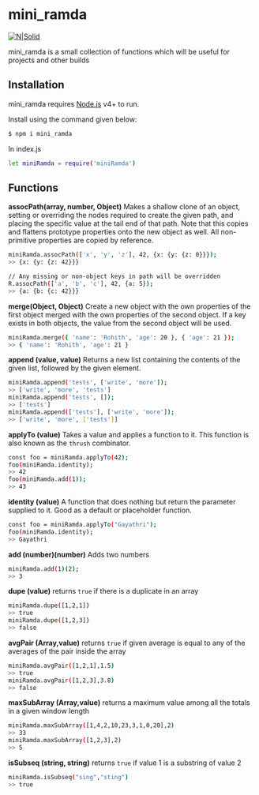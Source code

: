 # mini_ramda

[![N|Solid](https://cdn.iconscout.com/icon/free/png-256/npm-2-569450.png)](https://www.npmjs.com/package/mini_ramda)

mini_ramda is a small collection of functions which will be useful for projects and other builds

## Installation

mini_ramda requires [Node.js](https://nodejs.org/) v4+ to run.

Install using the command given below:

```sh
$ npm i mini_ramda
```

In index.js 

```sh
let miniRamda = require('miniRamda')
```

## Functions

**assocPath(array, number, Object)** 
Makes a shallow clone of an object, setting or overriding the nodes required to create the given path, and placing the specific value at the tail end of that path. Note that this copies and flattens prototype properties onto the new object as well. All non-primitive properties are copied by reference.

```sh
miniRamda.assocPath(['x', 'y', 'z'], 42, {x: {y: {z: 0}}});
>> {x: {y: {z: 42}}}

// Any missing or non-object keys in path will be overridden
R.assocPath(['a', 'b', 'c'], 42, {a: 5});
>> {a: {b: {c: 42}}}
```
**merge(Object, Object)**
Create a new object with the own properties of the first object merged with the own properties of the second object. If a key exists in both objects, the value from the second object will be used.

```sh
miniRamda.merge({ 'name': 'Rohith', 'age': 20 }, { 'age': 21 });
>> { 'name': 'Rohith', 'age': 21 }
```

**append (value, value)**
Returns a new list containing the contents of the given list, followed by the given element.

```sh
miniRamda.append('tests', ['write', 'more']);
>> ['write', 'more', 'tests']
miniRamda.append('tests', []); 
>> ['tests']
miniRamda.append(['tests'], ['write', 'more']); 
>> ['write', 'more', ['tests']]
```

**applyTo (value)**
Takes a value and applies a function to it.
This function is also known as the ```thrush``` combinator.

```sh
const foo = miniRamda.applyTo(42);
foo(miniRamda.identity);
>> 42
foo(miniRamda.add(1));
>> 43
```
**identity (value)**
A function that does nothing but return the parameter supplied to it. Good as a default or placeholder function.
```sh
const foo = miniRamda.applyTo("Gayathri");
foo(miniRamda.identity);
>> Gayathri
```

**add (number)(number)**
Adds two numbers

```sh
miniRamda.add(1)(2); 
>> 3
```

**dupe (value)**
returns ```true``` if there is a duplicate in an array

```sh
miniRamda.dupe([1,2,1])
>> true
miniRamda.dupe([1,2,3])
>> false
```

**avgPair (Array,value)**
returns ```true``` if given average is equal to any of the averages of the pair inside the array
```sh
miniRamda.avgPair([1,2,1],1.5)
>> true
miniRamda.avgPair([1,2,3],3.8)
>> false
```

**maxSubArray (Array,value)**
returns a maximum value among all the totals in a given window length 
```sh
miniRamda.maxSubArray([1,4,2,10,23,3,1,0,20],2)
>> 33
miniRamda.maxSubArray([1,2,3],2)
>> 5
```

**isSubseq (string, string)**
returns ```true``` if value 1 is a substring of value 2
```sh
miniRamda.isSubseq("sing","sting")
>> true
```

